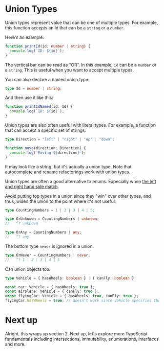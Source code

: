 # Union Types

Union types represent value that can be one of multiple types. For example, this function accepts an id that can be a `string` or a `number`.

Here's an example:

```ts
function printId(id: number | string) {
  console.log(`ID: ${id}`);
}
```

The vertical bar can be read as "OR". In this example, `id` can be a `number` or a `string`. This is useful when you want to accept multiple types.

You can also declare a named union type:

```ts
type Id = number | string;
```

And then use it like this:

```ts
function printIdNamed(id: Id) {
  console.log(`ID: ${id}`);
}
```

Union types are also often useful with literal types. For example, a function that can accept a specific set of strings:

```ts
type Direction = "left" | "right" | "up" | "down";

function move(direction: Direction) {
  console.log(`Moving ${direction}`);
}
```

It may look like a string, but it's actually a union type. Note that autocomplete and rename refactorings work with union types.

Union types are often a good alternative to enums. Expecially when [the left and right hand side match](https://x.com/housecor/status/1878836954969579947).

Avoid putting top types in a union since they "win" over other types, and thus, widen the union to the point where it's not useful.

```ts
type CountingNumbers = 1 | 2 | 3 | 4 | 5;

type OrUnknown = CountingNumbers | unknown;
//   ^? unknown

type OrAny = CountingNumbers | any;
//   ^? any
```

The bottom type `never` is ignored in a union.

```ts
type OrNever = CountingNumbers | never;
//   ^? 1 | 2 | 3 | 4 | 5
```

Can union objects too.

```ts
type Vehicle = { hasWheels: boolean } | { canFly: boolean };

const car: Vehicle = { hasWheels: true };
const airplane: Vehicle = { canFly: true };
const flyingCar: Vehicle = { hasWheels: true, canFly: true };
flyingCar.hasWheels = true; // doesn't work since Vehicle specifies that it must have either hasWheels or canFly
```

# Next up

Alright, this wraps up section 2. Next up, let's explore more TypeScript fundamentals including intersections, immutability, enumerations, interfaces and more.
